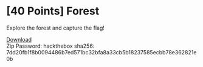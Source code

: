 <!-- [40 Points] Forest -->
# [40 Points] Forest

Explore the forest and capture the flag!

[Download](./Forest.zip)  
Zip Password: hackthebox sha256: 7dd20fb1f8b0094486b7ed571bc32bfa8a33cb5b18237585ecbb78e362821e0b

